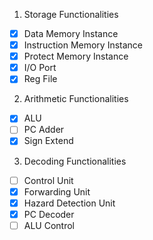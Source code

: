 1) Storage Functionalities
- [x] Data Memory Instance
- [x] Instruction Memory Instance
- [x] Protect Memory Instance
- [x] I/O Port
- [x] Reg File

2) Arithmetic Functionalities
- [x] ALU
- [ ] PC Adder
- [x] Sign Extend

3) Decoding Functionalities
- [ ] Control Unit
- [x] Forwarding Unit
- [x] Hazard Detection Unit
- [x] PC Decoder 
- [ ] ALU Control